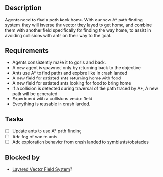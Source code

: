 
## Description

Agents need to find a path back home. With our new A* path finding system, they will inverse the vector they layed to get home, and combine them with another field specifically for finding the way home, to assist in avoiding collisions with ants on their way to the goal.
## Requirements

- Agents consistently make it to goals and back.
- A new agent is spawned only by returning back to the objective
- Ants use A* to find paths and explore like in crash landed
- A new field for satiated ants returning home with food
- A new field for satiated ants looking for food to bring home
- If a collision is detected during traversal of the path traced by A*, A new path will be generated
- Experiment with a collisions vector field
- Everything is reusable in crash landed.
## Tasks 

- [ ] Update ants to use A* path finding
- [ ] Add fog of war to ants
- [ ] Add exploration behavior from crash landed to symbiants/obstacles
## Blocked by

- [Layered Vector Field System](Layered%20Vector%20Field%20System.md)?
